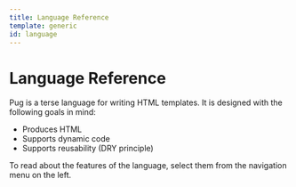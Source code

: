 ```yaml
---
title: Language Reference
template: generic
id: language
---
```


# Language Reference

Pug is a terse language for writing HTML templates. It is designed with the following goals in mind:

* Produces HTML
* Supports dynamic code
* Supports reusability (DRY principle)

To read about the features of the language, select them from the navigation menu on the left.
